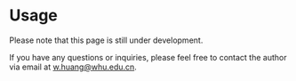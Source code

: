# Usage

Please note that this page is still under development.

If you have any questions or inquiries, please feel free to contact the author via email at w.huang@whu.edu.cn.
